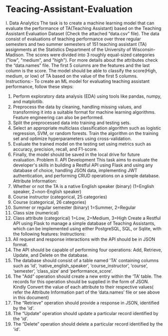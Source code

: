 # Teacing-Assistant-Evaluation
I. Data Analytics
The task is to create a machine learning model that can evaluate the performance of
TA(Teaching Assistant) based on the Teaching Assistant Evaluation Dataset (Check the
attached “data.csv” file).
The data consist of evaluations of teaching performance over three regular semesters and two
summer semesters of 151 teaching assistant (TA) assignments at the Statistics Department of
the University of Wisconsin-Madison. The scores were divided into 3 roughly equal-sized
categories ("low", "medium", and "high"). For more details about the attributes check the
“data.names” file.
The first 5 columns are the features and the last column is the score. The model should be able
to classify the score(High, medium, or low) of TA based on the value of the first 5 columns.
Instructions:-
To create an ML model for evaluating teaching assistant performance, follow these steps:
1. Perform exploratory data analysis (EDA) using tools like pandas, numpy, and matplotlib.
2. Preprocess the data by cleaning, handling missing values, and transforming it into a
suitable format for machine learning algorithms. Feature engineering can also be
performed.
3. Split the preprocessed data into training and testing sets.
4. Select an appropriate multiclass classification algorithm such as logistic regression,
SVM, or random forests. Train the algorithm on the training set and optimize
hyperparameters using cross-validation.
5. Evaluate the trained model on the testing set using metrics such as accuracy, precision,
recall, and F1-score.
6. Finally, the model should be saved in the local drive for future evaluation.
Problem II. API Development
This task aims to evaluate the developer's skills in building a Restful API using Flask and using
any database of choice, handling JSON data, implementing JWT authentication, and performing
CRUD operations on a simple database.
Attribute Information:
1. Whether or not the TA is a native English speaker (binary)
(1=English speaker, 2=non-English speaker)
2. Course instructor (categorical, 25 categories)
3. Course (categorical, 26 categories)
4. Summer or regular semester (binary) 1=Summer, 2=Regular
5. Class size (numerical)
6. Class attribute (categorical) 1=Low, 2=Medium, 3=High
Create a Restful API using Flask to manage a simple database of Teaching Assistants, which
can be implemented using either PostgreSQL, SQL, or Sqlite, with the following features:
Instructions:
1. All request and response interactions with the API should be in JSON format.
2. The API should be capable of performing four operations: Add, Retrieve, Update, and
Delete on the database.
3. The database should consist of a table named 'TA' containing columns such as ‘id’,
‘native_english_speaker’, ‘course_instructor’, ‘course’, ‘semester’, ‘class_size’ and
‘performance_score’.
4. The "Add" operation should create a new entry within the ‘TA’ table. The records for this
operation should be supplied in the form of JSON. Kindly Convert the value of each
attribute to their respective values( refer the Attribute Information part of the ‘data.names’
file or see above in this document)
5. The “Retrieve” operation should provide a response in JSON, identified by the 'id'.
6. The “Update” operation should update a particular record identified by the 'id'.
7. The “Delete” operation should delete a particular record identified by the 'id'.
